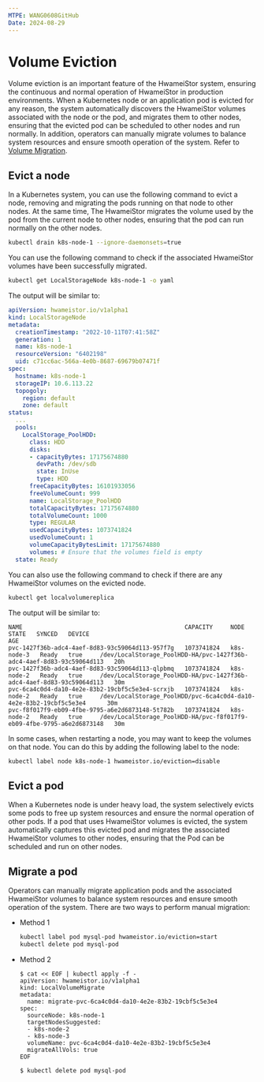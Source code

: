 ```yaml
---
MTPE: WANG0608GitHub
Date: 2024-08-29
---
```


# Volume Eviction

Volume eviction is an important feature of the HwameiStor system, ensuring the continuous and normal
operation of HwameiStor in production environments. When a Kubernetes node or an application pod is
evicted for any reason, the system automatically discovers the HwameiStor volumes associated with the
node or the pod, and migrates them to other nodes, ensuring that the evicted pod can be scheduled to
other nodes and run normally. In addition, operators can manually migrate volumes to balance system
resources and ensure smooth operation of the system. Refer to [Volume Migration](./migrate.md).

## Evict a node

In a Kubernetes system, you can use the following command to evict a node, removing and migrating
the pods running on that node to other nodes. At the same time, The HwameiStor migrates the volume
used by the pod from the current node to other nodes, ensuring that the pod can run normally on the
other nodes.

```bash
kubectl drain k8s-node-1 --ignore-daemonsets=true
```

You can use the following command to check if the associated HwameiStor volumes have been successfully migrated.

```bash
kubectl get LocalStorageNode k8s-node-1 -o yaml
```

The output will be similar to:

```yaml
apiVersion: hwameistor.io/v1alpha1
kind: LocalStorageNode
metadata:
  creationTimestamp: "2022-10-11T07:41:58Z"
  generation: 1
  name: k8s-node-1
  resourceVersion: "6402198"
  uid: c71cc6ac-566a-4e0b-8687-69679b07471f
spec:
  hostname: k8s-node-1
  storageIP: 10.6.113.22
  topogoly:
    region: default
    zone: default
status:
  ...
  pools:
    LocalStorage_PoolHDD:
      class: HDD
      disks:
      - capacityBytes: 17175674880
        devPath: /dev/sdb
        state: InUse
        type: HDD
      freeCapacityBytes: 16101933056
      freeVolumeCount: 999
      name: LocalStorage_PoolHDD
      totalCapacityBytes: 17175674880
      totalVolumeCount: 1000
      type: REGULAR
      usedCapacityBytes: 1073741824
      usedVolumeCount: 1
      volumeCapacityBytesLimit: 17175674880
      volumes: # Ensure that the volumes field is empty
  state: Ready
```

You can also use the following command to check if there are any HwameiStor volumes on the evicted node.

```bash
kubectl get localvolumereplica
```

The output will be similar to:

```console
NAME                                              CAPACITY     NODE         STATE   SYNCED   DEVICE                                                                  AGE
pvc-1427f36b-adc4-4aef-8d83-93c59064d113-957f7g   1073741824   k8s-node-3   Ready   true     /dev/LocalStorage_PoolHDD-HA/pvc-1427f36b-adc4-4aef-8d83-93c59064d113   20h
pvc-1427f36b-adc4-4aef-8d83-93c59064d113-qlpbmq   1073741824   k8s-node-2   Ready   true     /dev/LocalStorage_PoolHDD-HA/pvc-1427f36b-adc4-4aef-8d83-93c59064d113   30m
pvc-6ca4c0d4-da10-4e2e-83b2-19cbf5c5e3e4-scrxjb   1073741824   k8s-node-2   Ready   true     /dev/LocalStorage_PoolHDD/pvc-6ca4c0d4-da10-4e2e-83b2-19cbf5c5e3e4      30m
pvc-f8f017f9-eb09-4fbe-9795-a6e2d6873148-5t782b   1073741824   k8s-node-2   Ready   true     /dev/LocalStorage_PoolHDD-HA/pvc-f8f017f9-eb09-4fbe-9795-a6e2d6873148   30m
```

In some cases, when restarting a node, you may want to keep the volumes on that node. You can do this
by adding the following label to the node:

```bash
kubectl label node k8s-node-1 hwameistor.io/eviction=disable
```

## Evict a pod

When a Kubernetes node is under heavy load, the system selectively evicts some pods to free up system
resources and ensure the normal operation of other pods. If a pod that uses HwameiStor volumes is evicted,
the system automatically captures this evicted pod and migrates the associated HwameiStor volumes to other
nodes, ensuring that the Pod can be scheduled and run on other nodes.

## Migrate a pod

Operators can manually migrate application pods and the associated HwameiStor volumes to balance system
resources and ensure smooth operation of the system. There are two ways to perform manual migration:

- Method 1

  ```bash
  kubectl label pod mysql-pod hwameistor.io/eviction=start
  kubectl delete pod mysql-pod
  ```

- Method 2

  ```console
  $ cat << EOF | kubectl apply -f -
  apiVersion: hwameistor.io/v1alpha1
  kind: LocalVolumeMigrate
  metadata:
    name: migrate-pvc-6ca4c0d4-da10-4e2e-83b2-19cbf5c5e3e4
  spec:
    sourceNode: k8s-node-1
    targetNodesSuggested: 
    - k8s-node-2
    - k8s-node-3
    volumeName: pvc-6ca4c0d4-da10-4e2e-83b2-19cbf5c5e3e4
    migrateAllVols: true
  EOF

  $ kubectl delete pod mysql-pod
  ```
